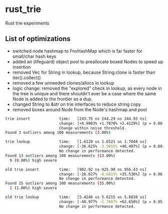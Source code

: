 # rust_trie

Rust trie experiments

## List of optimizations

* switched node hashmap to FnvHashMap which is far faster for small/char hash keys 
* added an (lifeguard) object pool to preallocate boxed Nodes to speed up insertion
* removed Vec<char> for String in lookup, because String.clone is faster than iter().collect()
* removed a few unneeded clones/allocs in lookup
* logic change: removed the "explored" check in lookup, as every node in the tree is unique and there shouldn't ever be a case where the same Node is added to the frontier as a dup.
* changed String to &str on trie interfaces to reduce string copy
* removed boxes around Node from the Node's hashmap and pool

```bash
trie insert             time:   [243.75 ns 244.29 ns 244.93 ns]
                        change: [+0.9983% +1.7070% +2.4129%] (p = 0.00 < 0.05)
                        Change within noise threshold.
Found 3 outliers among 100 measurements (3.00%)                                                                           3 (3.00%) low severe

trie lookup             time:   [1.6120 us 1.6521 us 1.7048 us]
                        change: [-36.625% -3.5055% +46.407%] (p = 0.88 > 0.05)
                        No change in performance detected.
Found 13 outliers among 100 measurements (13.00%)                                                                         4 (4.00%) high mild
  9 (9.00%) high severe

old trie insert         time:   [902.92 ns 925.90 ns 956.43 ns]
                        change: [-26.627% -0.6815% +35.536%] (p = 0.96 > 0.05)
                        No change in performance detected.
Found 15 outliers among 100 measurements (15.00%)                                                                         14 (14.00%) low mild
  1 (1.00%) high severe

old trie lookup         time:   [5.4246 us 5.6215 us 5.8838 us]
                        change: [-40.977% -1.7807% +62.650%] (p = 0.95 > 0.05)
                        No change in performance detected.
```